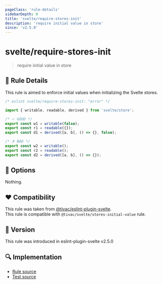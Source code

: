 ```yaml
---
pageClass: 'rule-details'
sidebarDepth: 0
title: 'svelte/require-stores-init'
description: 'require initial value in store'
since: 'v2.5.0'
---
```


# svelte/require-stores-init

> require initial value in store

## :book: Rule Details

This rule is aimed to enforce initial values when initializing the Svelte stores.

<ESLintCodeBlock language="javascript">

<!--eslint-skip-->

```js
/* eslint svelte/require-stores-init: "error" */

import { writable, readable, derived } from 'svelte/store';

/* ✓ GOOD */
export const w1 = writable(false);
export const r1 = readable({});
export const d1 = derived([a, b], () => {}, false);

/* ✗ BAD */
export const w2 = writable();
export const r2 = readable();
export const d2 = derived([a, b], () => {});
```

</ESLintCodeBlock>

## :wrench: Options

Nothing.

## :heart: Compatibility

This rule was taken from [@tivac/eslint-plugin-svelte].  
This rule is compatible with `@tivac/svelte/stores-initial-value` rule.

[@tivac/eslint-plugin-svelte]: https://github.com/tivac/eslint-plugin-svelte/

## :rocket: Version

This rule was introduced in eslint-plugin-svelte v2.5.0

## :mag: Implementation

- [Rule source](https://github.com/sveltejs/eslint-plugin-svelte/blob/main/packages/eslint-plugin-svelte/src/rules/require-stores-init.ts)
- [Test source](https://github.com/sveltejs/eslint-plugin-svelte/blob/main/packages/eslint-plugin-svelte/tests/src/rules/require-stores-init.ts)
